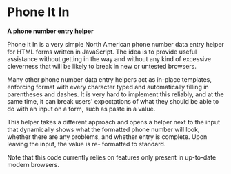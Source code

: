 Phone It In
===========
**A phone number entry helper**

Phone It In is a very simple North American phone number data
entry helper for HTML forms written in JavaScript. The idea is
to provide useful assistance without getting in the way and
without any kind of excessive cleverness that will be likely to
break in new or untested browsers.

Many other phone number data entry helpers act as in-place
templates, enforcing format with every character typed and
automatically filling in parentheses and dashes. It is very hard
to implement this reliably, and at the same time, it can break
users' expectations of what they should be able to do with an
input on a form, such as paste in a value.

This helper takes a different approach and opens a helper next
to the input that dynamically shows what the formatted phone
number will look, whether there are any problems, and whether
entry is complete. Upon leaving the input, the value is re-
formatted to standard.

Note that this code currently relies on features only present
in up-to-date modern browsers.
